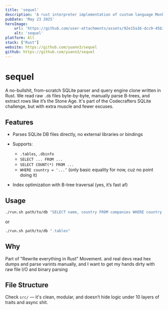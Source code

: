 ```yaml
---
title: 'sequel'
description: 'A rust interpreter implementation of custom language Monkey'
pubDate: 'May 23 2025'
heroImage:
    url: 'https://github.com/user-attachments/assets/92e15a16-dcc9-45b3-9c5a-93fc98e06b58'
    alt: 'sequel'
platform: All 
stack: ["Rust"]
website: https://github.com/yuann3/sequel
github: https://github.com/yuann3/sequel
---
```


# sequel

A no-bullshit, from-scratch SQLite parser and query engine clone written in Rust. We read raw `.db` files byte-by-byte, manually parse B-trees, and extract rows like it’s the Stone Age. It's part of the Codecrafters SQLite challenge, but with extra muscle and fewer excuses.

## Features

* Parses SQLite DB files directly, no external libraries or bindings
* Supports:

  * `.tables`, `.dbinfo`
  * `SELECT ... FROM ...`
  * `SELECT COUNT(*) FROM ...`
  * `WHERE country = '...’` (only basic equality for now, cuz no point doing it)
* Index optimization with B-tree traversal (yes, it’s fast af)

## Usage

```sh
./run.sh path/to/db "SELECT name, country FROM companies WHERE country = 'Japan'"
```

or

```sh
./run.sh path/to/db ".tables"
```

## Why

Part of "Rewrite everything in Rust" Movement. and real devs read hex dumps and parse varints manually, and I want to get my hands dirty with raw file I/O and binary parsing

## File Structure

Check `src/` — it's clean, modular, and doesn’t hide logic under 10 layers of traits and async shit.

